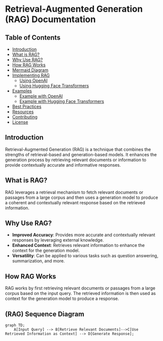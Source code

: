 # Retrieval-Augmented Generation (RAG) Documentation

## Table of Contents
- [Introduction](#introduction)
- [What is RAG?](#what-is-rag)
- [Why Use RAG?](#why-use-rag)
- [How RAG Works](#how-rag-works)
- [Mermaid Diagram](#mermaid-diagram)
- [Implementing RAG](#implementing-rag)
  - [Using OpenAI](#using-openai)
  - [Using Hugging Face Transformers](#using-hugging-face-transformers)
- [Examples](#examples)
  - [Example with OpenAI](#example-with-openai)
  - [Example with Hugging Face Transformers](#example-with-hugging-face-transformers)
- [Best Practices](#best-practices)
- [Resources](#resources)
- [Contributing](#contributing)
- [License](#license)

## Introduction
Retrieval-Augmented Generation (RAG) is a technique that combines the strengths of retrieval-based and generation-based models. It enhances the generation process by retrieving relevant documents or information to provide contextually accurate and informative responses.

## What is RAG?
RAG leverages a retrieval mechanism to fetch relevant documents or passages from a large corpus and then uses a generation model to produce a coherent and contextually relevant response based on the retrieved information.

## Why Use RAG?
- **Improved Accuracy**: Provides more accurate and contextually relevant responses by leveraging external knowledge.
- **Enhanced Context**: Retrieves relevant information to enhance the context for the generation model.
- **Versatility**: Can be applied to various tasks such as question answering, summarization, and more.

## How RAG Works
RAG works by first retrieving relevant documents or passages from a large corpus based on the input query. The retrieved information is then used as context for the generation model to produce a response.

## (RAG) Sequence Diagram
```mermaid
graph TD;
    A[Input Query] --> B[Retrieve Relevant Documents]-->C[Use Retrieved Information as Context] --> D[Generate Response];
```